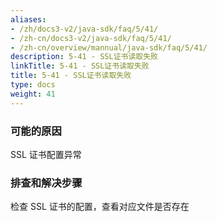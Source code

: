 ```yaml
---
aliases:
- /zh/docs3-v2/java-sdk/faq/5/41/
- /zh-cn/docs3-v2/java-sdk/faq/5/41/
- /zh-cn/overview/mannual/java-sdk/faq/5/41/
description: 5-41 - SSL证书读取失败
linkTitle: 5-41 - SSL证书读取失败
title: 5-41 - SSL证书读取失败
type: docs
weight: 41
---
```







### 可能的原因

SSL 证书配置异常

### 排查和解决步骤

检查 SSL 证书的配置，查看对应文件是否存在
